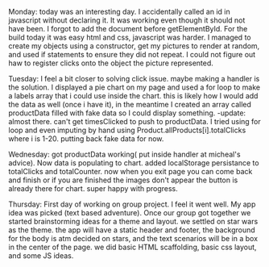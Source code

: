 Monday:
  today was an interesting day.  I accidentally called an id in javascript without declaring it.  It was working even though it should not have been.  I forgot to add the document before getElementById.  For the build today it was easy html and css, javascript was harder.  I managed to create my objects using a constructor, get my pictures to render at random, and used if statements to ensure they did not repeat.  I could not figure out haw to register clicks onto the object the picture represented.

Tuesday:
  I feel a bit closer to solving click issue.  maybe making a handler is the solution.  I displayed a pie chart on my page and used a for loop to make a labels array that i could use inside the chart.  this is likely how I would add the data as well (once i have it), in the meantime I created an array called productData filled with fake data so I could display something.
  -update: almost there.  can't get timesClicked to push to productData.  I tried using for loop and even imputing by hand using Product.allProducts[i].totalClicks where i is 1-20. putting back fake data for now.

Wednesday:
  got productData working( put inside handler at micheal's advice).  Now data is populating to chart.  added localStorage persistance to totalClicks and totalCounter.  now when you exit page you can come back and finish or if you are finished the images don't appear the button is already there for chart.  super happy with progress.  

Thursday:
  First day of working on group project.  I feel it went well.  My app idea was picked (text based adventure).  Once our group got together we started brainstorming ideas for a theme and layout.  we settled on star wars as the theme.  the app will have a static header and footer, the background for the body is atm decided on stars, and the text scenarios will be in a box in the center of the page.  we did basic HTML scaffolding, basic css layout, and some JS ideas.   

